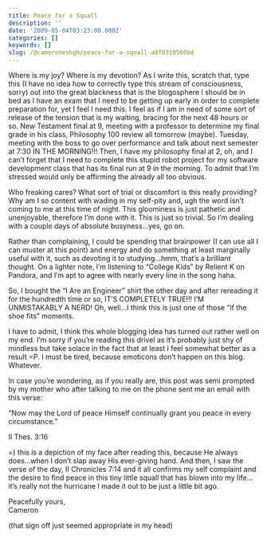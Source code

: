 ```yaml
---
title: Peace for a Squall
description: ''
date: '2009-05-04T03:23:00.000Z'
categories: []
keywords: []
slug: /@cameroneshgh/peace-for-a-squall-a8f8319569bd
---
```


Where is my joy? Where is my devotion? As I write this, scratch that, type this (I have no idea how to correctly type this stream of consciousness, sorry) out into the great blackness that is the blogosphere I should be in bed as I have an exam that I need to be getting up early in order to complete preparation for, yet I feel I need this. I feel as if I am in need of some sort of release of the tension that is my waiting, bracing for the next 48 hours or so. New Testament final at 9, meeting with a professor to determine my final grade in his class, Philosophy 100 review all tomorrow (maybe). Tuesday, meeting with the boss to go over performance and talk about next semester at 7:30 IN THE MORNING!!! Then, I have my philosophy final at 2, oh, and I can’t forget that I need to complete this stupid robot project for my software development class that has its final run at 9 in the morning. To admit that I’m stressed would only be affirming the already all too obvious.

Who freaking cares? What sort of trial or discomfort is this really providing? Why am I so content with wading in my self-pity and, ugh the word isn’t coming to me at this time of night. This gloominess is just pathetic and unenjoyable, therefore I’m done with it. This is just so trivial. So I’m dealing with a couple days of absolute busyness…yes, go on.

Rather than complaining, I could be spending that brainpower (I can use all I can muster at this point) and energy and do something at least marginally useful with it, such as devoting it to studying…hmm, that’s a brilliant thought. On a lighter note, I’m listening to “College Kids” by Relient K on Pandora, and I’m apt to agree with nearly every line in the song haha.

So, I bought the “I Are an Engineer” shirt the other day and after rereading it for the hundredth time or so, IT’S COMPLETELY TRUE!!! I’M UNMISTAKABLY A NERD! Oh, well…I think this is just one of those “if the shoe fits” moments.

I have to admit, I think this whole blogging idea has turned out rather well on my end. I’m sorry if you’re reading this drivel as it’s probably just shy of mindless but take solace in the fact that at least I feel somewhat better as a result =P. I must be tired, because emoticons don’t happen on this blog. Whatever.

In case you’re wondering, as if you really are, this post was semi prompted by my mother who after talking to me on the phone sent me an email with this verse:

“Now may the Lord of peace Himself continually grant you peace in every circumstance.”

II Thes. 3:16  
  
\=) this is a depiction of my face after reading this, because He always does…when I don’t slap away His ever-giving hand. And then, I saw the verse of the day, II Chronicles 7:14 and it all confirms my self complaint and the desire to find peace in this tiny little squall that has blown into my life…it’s really not the hurricane I made it out to be just a little bit ago.  
  
Peacefully yours,  
Cameron  
  
(that sign off just seemed appropriate in my head)